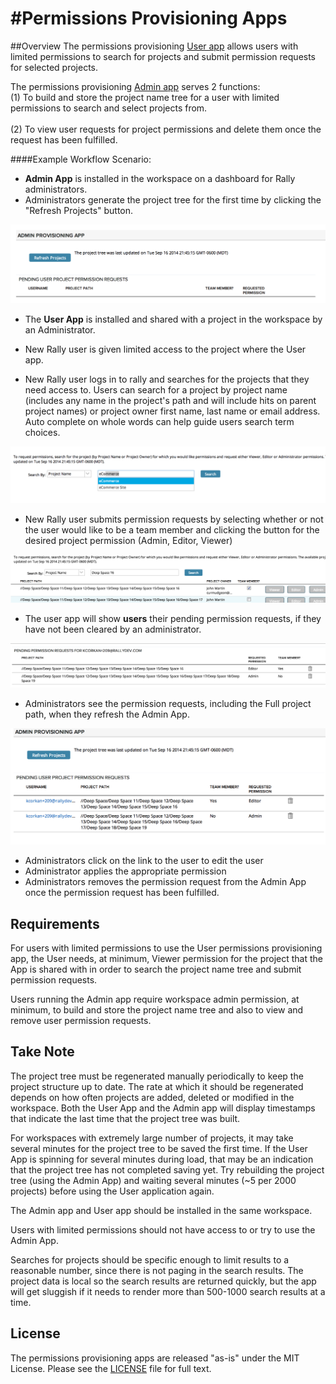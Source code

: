 #Permissions Provisioning Apps
===============================

##Overview
The permissions provisioning <a href="/deploy/UserApp.txt">User app</a> allows users with limited permissions to search for projects and submit permission requests for selected projects.  

The permissions provisioning <a href="/deploy/AdminApp.txt">Admin app</a> serves 2 functions:
<br>(1) To build and store the project name tree for a user with limited permissions to search and select projects from.  
<br>(2) To view user requests for project permissions and delete them once the request has been fulfilled.  

####Example Workflow Scenario:
* <b>Admin App</b> is installed in the workspace on a dashboard for Rally administrators. 
* Administrators generate the project tree for the first time by clicking the "Refresh Projects" button.

![Screenshot](/images/admin-refresh-projects.png)

* The <b>User App</b> is installed and shared with a project in the workspace by an Administrator.

* New Rally user is given limited access to the project where the User app.  

* New Rally user logs in to rally and searches for the projects that they need access to.  Users can search for a project by project name (includes any name in the project's path and will include hits on parent project names) or project owner first name, last name or email address.  Auto complete on whole words can help guide users search term choices.

![Screenshot](/images/user-search-by-project.png)
 
* New Rally user submits permission requests by selecting whether or not the user would like to be a team member and clicking the button for the desired project permission (Admin, Editor, Viewer)

![Screenshot](/images/user-permission-select.png)
 
* The user app will show <b>users</b> their pending permission requests, if they have not been cleared by an administrator.
 
 ![Screenshot](/images/user-pending-permission-requests.png)
 
* Administrators see the permission requests, including the Full project path, when they refresh the Admin App.  

![Screenshot](/images/admin-requested-permission.png)
 
* Administrators click on the link to the user to edit the user
* Administrator applies the appropriate permission
* Administrators removes the permission request from the Admin App once the permission request has been fulfilled.  

## Requirements
For users with limited permissions to use the User permissions provisioning app, the User needs, at minimum, Viewer permission for the project that the App is shared with in order to search the project name tree and submit permission requests.  

Users running the Admin app require workspace admin permission, at minimum, to build and store the project name tree and also to view and remove user permission requests.  


## Take Note
The project tree must be regenerated manually periodically to keep the project structure up to date.  The rate at which it should be regenerated depends on how often projects are added, deleted or modified in the workspace.  Both the User App and the Admin app will display timestamps that indicate the last time that the project tree was built.  

For workspaces with extremely large number of projects, it may take several minutes for the project tree to be saved the first time.  If the User App is spinning for several minutes during load, that may be an indication that the project tree has not completed saving yet. Try rebuilding the project tree (using the Admin App) and waiting several minutes (~5 per 2000 projects) before using the User application again.

The Admin app and User app should be installed in the same workspace.

Users with limited permissions should not have access to or try to use the Admin App. 

Searches for projects should be specific enough to limit results to a reasonable number, since there is not paging in the search results.  The project data is local so the search results are returned quickly, but the app will get sluggish if it needs to render more than 500-1000 search results at a time.  

## License
The permissions provisioning apps are released "as-is" under the MIT License.  Please see the <a href="/LICENSE">LICENSE</a> file for full text.  
